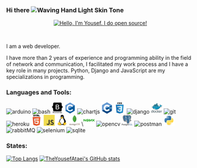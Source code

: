 ### Hi there <img src="https://raw.githubusercontent.com/Tarikul-Islam-Anik/Animated-Fluent-Emojis/master/Emojis/Hand%20gestures/Waving%20Hand%20Light%20Skin%20Tone.png" alt="Waving Hand Light Skin Tone" width="25" height="25" />

<p align="center"><a href="https://anuraghazra.github.io"><img width="80%" alt="Hello, I'm Yousef. I do open source!" src="./assets/gh-readme-header.png" /></a></p>

<br />

I am a web developer.

I have more than 2 years of experience and programming ability in the field of network and communication, I facilitated my work process and I have a key role in many projects. Python, Django and JavaScript are my specializations in programming.

<h3 align="left">Languages and Tools:</h3>
<p align="left">
    <img src="https://cdn.worldvectorlogo.com/logos/arduino-1.svg" alt="arduino" width="30" height="30"/> 
<img src="https://www.vectorlogo.zone/logos/gnu_bash/gnu_bash-icon.svg" alt="bash" width="30" height="30"/> 
<img src="https://raw.githubusercontent.com/devicons/devicon/master/icons/bootstrap/bootstrap-plain-wordmark.svg" alt="bootstrap" width="30" height="30"/>
<img src="https://raw.githubusercontent.com/devicons/devicon/master/icons/c/c-original.svg" alt="c" width="30" height="30"/>
<img src="https://www.chartjs.org/media/logo-title.svg" alt="chartjs" width="30" height="30"/>
<img src="https://raw.githubusercontent.com/devicons/devicon/master/icons/cplusplus/cplusplus-original.svg" alt="cplusplus" width="30" height="30"/>
<img src="https://raw.githubusercontent.com/devicons/devicon/master/icons/css3/css3-original-wordmark.svg" alt="css3" width="30" height="30"/>
<img src="https://user-images.githubusercontent.com/29748439/177030588-a1916efd-384b-439a-9b30-24dd24dd48b6.png" alt="django" width="40" height="30"/> 
<img src="https://raw.githubusercontent.com/devicons/devicon/master/icons/docker/docker-original-wordmark.svg" alt="docker" width="30" height="30"/>
<img src="https://www.vectorlogo.zone/logos/git-scm/git-scm-icon.svg" alt="git" width="30" height="30"/>
<img src="https://www.vectorlogo.zone/logos/heroku/heroku-icon.svg" alt="heroku" width="30" height="30"/>
<img src="https://raw.githubusercontent.com/devicons/devicon/master/icons/html5/html5-original-wordmark.svg" alt="html5" width="30" height="30"/>
<img src="https://raw.githubusercontent.com/devicons/devicon/master/icons/javascript/javascript-original.svg" alt="javascript" width="30" height="30"/>
<img src="https://raw.githubusercontent.com/devicons/devicon/master/icons/linux/linux-original.svg" alt="linux" width="30" height="30"/>
<img src="https://raw.githubusercontent.com/devicons/devicon/master/icons/mongodb/mongodb-original-wordmark.svg" alt="mongodb" width="30" height="30"/>
\<img src="https://raw.githubusercontent.com/devicons/devicon/master/icons/nginx/nginx-original.svg" alt="nginx" width="30" height="30"/>
<img src="https://www.vectorlogo.zone/logos/opencv/opencv-icon.svg" alt="opencv" width="30" height="30"/>
<img src="https://raw.githubusercontent.com/devicons/devicon/master/icons/postgresql/postgresql-original-wordmark.svg" alt="postgresql" width="30" height="30"/>
<img src="https://www.vectorlogo.zone/logos/getpostman/getpostman-icon.svg" alt="postman" width="30" height="30"/>
<img src="https://raw.githubusercontent.com/devicons/devicon/master/icons/python/python-original.svg" alt="python" width="30" height="30"/>
<img src="https://www.vectorlogo.zone/logos/rabbitmq/rabbitmq-icon.svg" alt="rabbitMQ" width="30" height="30"/>
<img src="https://raw.githubusercontent.com/detain/svg-logos/780f25886640cef088af994181646db2f6b1a3f8/svg/selenium-logo.svg" alt="selenium" width="30" height="30"/>
<img src="https://www.vectorlogo.zone/logos/sqlite/sqlite-icon.svg" alt="sqlite" width="30" height="30"/>
</p>

<h3 align="left">States:</h3>

[![Top Langs](https://github-readme-stats.vercel.app/api/top-langs/?username=uataei)](https://github.com/anuraghazra/github-readme-stats)
[![TheYousefAtaei's GitHub stats](https://github-readme-stats.vercel.app/api?username=uataei)](https://github.com/anuraghazra/github-readme-stats)

